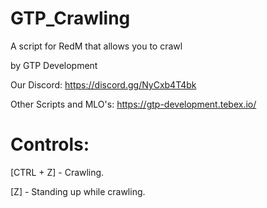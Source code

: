 # GTP_Crawling

A script for RedM that allows you to crawl

by GTP Development

Our Discord: https://discord.gg/NyCxb4T4bk

Other Scripts and MLO's: https://gtp-development.tebex.io/

# Controls:

[CTRL + Z] - Crawling.

[Z] - Standing up while crawling.
